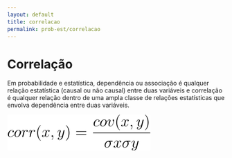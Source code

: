 ```yaml
---
layout: default
title: correlacao
permalink: prob-est/correlacao
---
```


# Correlação

Em probabilidade e estatística, dependência ou associação é qualquer relação estatística (causal ou não causal) entre duas variáveis e correlação é qualquer relação dentro de uma ampla classe de relações estatísticas que envolva dependência entre duas variáveis.

![formula](/img/CodeCogsEqn.svg)
